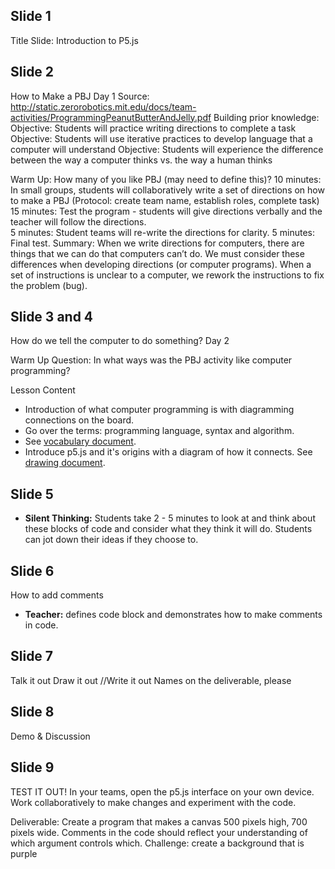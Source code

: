 ## Slide 1
Title Slide: Introduction to P5.js
## Slide 2
How to Make a PBJ
Day 1
Source: http://static.zerorobotics.mit.edu/docs/team-activities/ProgrammingPeanutButterAndJelly.pdf
Building prior knowledge:
Objective: Students will practice writing directions to complete a task
Objective: Students will use iterative practices to develop language that a computer will understand
Objective: Students will experience the difference between the way a computer thinks vs. the way a human thinks

Warm Up: How many of you like PBJ (may need to define this)?
10 minutes:  In small groups, students will collaboratively write a set of directions on how to make a PBJ (Protocol: create team name, establish roles, complete task)
15 minutes:  Test the program - students will give directions verbally and the teacher will follow the directions.  
5 minutes: Student teams will re-write the directions for clarity. 
5 minutes:  Final test. 
Summary:  When we write directions for computers, there are things that we can do that computers can’t do.  We must consider these differences when developing directions (or computer programs).  When a set of instructions is unclear to a computer, we rework the instructions to fix the problem (bug).

## Slide 3 and 4

How do we tell the computer to do something?
Day 2

Warm Up
Question: In what ways was the PBJ activity like computer programming?

Lesson Content
* Introduction of what computer programming is with diagramming connections on the board.
* Go over the terms: programming language, syntax and algorithm.
* See [vocabulary document](01_Vocabulary.md).
* Introduce p5.js and it's origins with a diagram of how it connects. See [drawing document](p5_origins.draw).

## Slide 5
* **Silent Thinking:** 
Students take 2 - 5 minutes to look at and think about these blocks of code and consider what they think it will do.  Students can jot down their ideas if they choose to.
## Slide 6
How to add comments
* **Teacher:** defines code block and demonstrates how to make comments in code.
## Slide 7
Talk it out
Draw it out
//Write it out
Names on the deliverable, please
## Slide 8
Demo & Discussion
## Slide 9
TEST IT OUT!
In your teams, open the p5.js interface on your own device.
Work collaboratively to make changes and experiment with the code. 

  Deliverable:
Create a program that makes a canvas  500 pixels high, 700 pixels wide.
Comments in the code should reflect your understanding of which argument controls which.
Challenge: create a background that is purple
